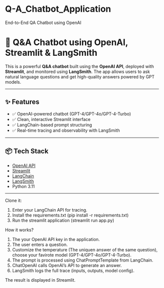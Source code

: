# Q-A_Chatbot_Application
End-to-End QA Chatbot using OpenAI

# 🤖 Q&A Chatbot using OpenAI, Streamlit & LangSmith

This is a powerful **Q&A chatbot** built using the **OpenAI API**, deployed with **Streamlit**, and monitored using **LangSmith**. The app allows users to ask natural language questions and get high-quality answers powered by GPT models.

---

## ✨ Features

- ✅ OpenAI-powered chatbot (GPT-4/GPT-4o/GPT-4-Turbo)
- ✅ Clean, interactive Streamlit interface
- ✅ LangChain-based prompt structuring
- ✅ Real-time tracing and observability with LangSmith

---

## 📦 Tech Stack

- [OpenAI API](https://platform.openai.com/)
- [Streamlit](https://streamlit.io/)
- [LangChain](https://www.langchain.com/)
- [LangSmith](https://smith.langchain.com/)
- Python 3.11

---

Clone it:
1. Enter your LangChain API for tracing.
2. Install the requirements.txt (pip install -r requirements.txt)
3. Run the streamlit application (streamlit run app.py)

How it works?

1. The your OpenAI API key in the application.
2. The user enters a question.
3. Customize the temperature (The uniquen answer of the same question), choose your favirote model (GPT-4/GPT-4o/GPT-4-Turbo).
4. The prompt is processed using ChatPromptTemplate from LangChain.
5. ChatOpenAI calls OpenAI’s API to generate an answer.
6. LangSmith logs the full trace (inputs, outputs, model config).

The result is displayed in Streamlit.






